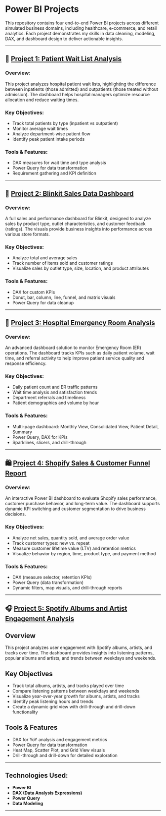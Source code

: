 # Power BI Projects 

This repository contains four end-to-end Power BI projects across different simulated business domains, including healthcare, e-commerce, and retail analytics. Each project demonstrates my skills in data cleaning, modeling, DAX, and dashboard design to deliver actionable insights.

---

## 🏥 [Project 1: Patient Wait List Analysis](https://drive.google.com/drive/folders/1YiqHQNaWqCU-B5WSF9-RrZ0LeRoNtF5Y?usp=sharing)

### Overview:
This project analyzes hospital patient wait lists, highlighting the difference between inpatients (those admitted) and outpatients (those treated without admission). The dashboard helps hospital managers optimize resource allocation and reduce waiting times.

### Key Objectives:
- Track total patients by type (inpatient vs outpatient)
- Monitor average wait times
- Analyze department-wise patient flow
- Identify peak patient intake periods

### Tools & Features:
- DAX measures for wait time and type analysis
- Power Query for data transformation
- Requirement gathering and KPI definition

---

## 🛒 [Project 2: Blinkit Sales Data Dashboard](https://drive.google.com/drive/folders/1Pu8HXJZH0rf7J8V8GgWxnUNo829jMe_e?usp=sharing)

### Overview:
A full sales and performance dashboard for Blinkit, designed to analyze sales by product type, outlet characteristics, and customer feedback (ratings). The visuals provide business insights into performance across various store formats.

### Key Objectives:
- Analyze total and average sales
- Track number of items sold and customer ratings
- Visualize sales by outlet type, size, location, and product attributes

### Tools & Features:
- DAX for custom KPIs
- Donut, bar, column, line, funnel, and matrix visuals
- Power Query for data cleanup

---

## 🏥 [Project 3: Hospital Emergency Room Analysis](https://drive.google.com/drive/folders/1kWeZxJJ8TNdSUHirpCWplzZSNFQC7krY?usp=sharing)

### Overview:
An advanced dashboard solution to monitor Emergency Room (ER) operations. The dashboard tracks KPIs such as daily patient volume, wait time, and referral activity to help improve patient service quality and response efficiency.

### Key Objectives:
- Daily patient count and ER traffic patterns
- Wait time analysis and satisfaction trends
- Department referrals and timeliness
- Patient demographics and volume by hour

### Tools & Features:
- Multi-page dashboard: Monthly View, Consolidated View, Patient Detail, Summary
- Power Query, DAX for KPIs
- Sparklines, slicers, and drill-through

---

## 🛍️ [Project 4: Shopify Sales & Customer Funnel Report](https://drive.google.com/drive/folders/1B6U180vl3cxsFm81bNterlPaD4JjjE8o?usp=sharing)

### Overview:
An interactive Power BI dashboard to evaluate Shopify sales performance, customer purchase behavior, and long-term value. The dashboard supports dynamic KPI switching and customer segmentation to drive business decisions.

### Key Objectives:
- Analyze net sales, quantity sold, and average order value
- Track customer types: new vs. repeat
- Measure customer lifetime value (LTV) and retention metrics
- Visualize behavior by region, time, product type, and payment method

### Tools & Features:
- DAX (measure selector, retention KPIs)
- Power Query (data transformation)
- Dynamic filters, map visuals, and drill-through reports

---
## 🎧 [Project 5: Spotify Albums and Artist Engagement Analysis](https://drive.google.com/drive/folders/1VY2VKGG7zDZ0MaMb4cVxGdr6LBNQyqtp?usp=sharing)

## Overview
This project analyzes user engagement with Spotify albums, artists, and tracks over time. The dashboard provides insights into listening patterns, popular albums and artists, and trends between weekdays and weekends.

## Key Objectives
- Track total albums, artists, and tracks played over time
- Compare listening patterns between weekdays and weekends
- Visualize year-over-year growth for albums, artists, and tracks
- Identify peak listening hours and trends
- Create a dynamic grid view with drill-through and drill-down functionality

## Tools & Features
- DAX for YoY analysis and engagement metrics
- Power Query for data transformation
- Heat Map, Scatter Plot, and Grid View visuals
- Drill-through and drill-down for detailed exploration
  
---

## Technologies Used:
- **Power BI**
- **DAX (Data Analysis Expressions)**
- **Power Query**
- **Data Modeling**

---


